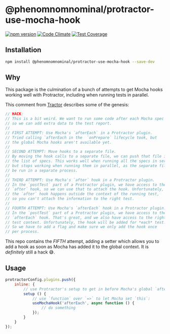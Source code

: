 # @phenomnomnominal/protractor-use-mocha-hook

[![npm version](https://img.shields.io/npm/v/@phenomnomnominal/protractor-use-mocha-hook.svg)](https://img.shields.io/npm/v/@phenomnomnominal/protractor-use-mocha-hook.svg)
[![Code Climate](https://codeclimate.com/github/phenomnomnominal/protractor-use-mocha-hook/badges/gpa.svg)](https://codeclimate.com/github/phenomnomnominal/protractor-use-mocha-hook)
[![Test Coverage](https://codeclimate.com/github/phenomnomnominal/protractor-use-mocha-hook/coverage.svg)](https://codeclimate.com/github/phenomnomnominal/protractor-use-mocha-hook/coverage)

## Installation

```zsh
npm install @phenomnomnominal/protractor-use-mocha-hook --save-dev
```

## Why

This package is the culmination of a bunch of attempts to get Mocha hooks working well with Protractor, including when running tests in parallel.

This comment from [Tractor](https://github.com/TradeMe/tractor) describes some of the genesis:

```javascript
// HACK:
// This is a bit weird. We want to run some code after each Mocha spec runs,
// so we can add extra data to the test report.
//
// FIRST ATTEMPT: Use Mocha's `afterEach` in a Protractor plugin.
// Tried calling `afterEach in the  `onPrepare` lifecycle took, but
// the global Mocha hooks aren't available yet.
//
// SECOND ATTEMPT: Move hooks to a separate file.
// By moving the hook calls to a separate file, we can push that file into
// the list of specs. This works well when running all the specs in serial,
// but stops working when running them in parallel, as the separate file will
// be run in a separate process.
//
// THIRD ATTEMPT: Use Mocha's `after` hook in a Protractor plugin.
// In the `postTest` part of a Protractor plugin, we have access to the
// `after` hook, so we can use that to attach the hook. Unfortunately,
// the `after` hook happens outside the context of the running test,
// so you can't attach the information to the right test.
//
// FOURTH ATTEMPT: Use Mocha's `afterEach` hook in a Protractor plugin.
// In the `postTest` part of a Protractor plugin, we have access to the
// `afterEach` hook. That's great, and we also have access to the right
// test context. Unfortunately, the hook will be added for *each* test!
// So we have to add a flag and make sure we only add the hook once
// per process.
```

This repo contains the *FIFTH* attempt, adding a setter which allows you to add a hook as soon as Mocha has added it to the global context. It is *definitely* still a hack 😅.

## Usage

```javascript
protractorConfig.plugins.push({
    inline: {
        // use Protractor's setup to get in before Mocha's global `afterEach` hook is created
        setup () {
            // use `function` over `=>` to let Mocha set `this`:
            useMochaHook('afterEach', async function () {
                // do something
            });
        }
    }
});
```
